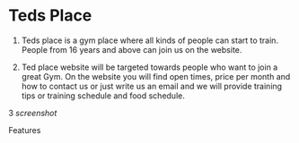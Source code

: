# Teds Place

1. Teds place is a gym place where all kinds of people can start to train. 
People from 16 years and above can join us on the website. 


2. Ted place website will be targeted towards people who want to join a great Gym. 
On the website you will find open times, price per month and how to contact us or just write us an email and we will provide training tips or training schedule and food schedule.  

3 *screenshot*

Features 

